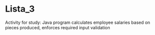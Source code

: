 # Lista_3
Activity for study: Java program calculates employee salaries based on pieces produced, enforces required input validation
